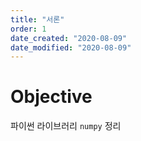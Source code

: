 ```yaml
---
title: "서론"
order: 1
date_created: "2020-08-09"
date_modified: "2020-08-09"
---
```


# Objective

파이썬 라이브러리 `numpy` 정리